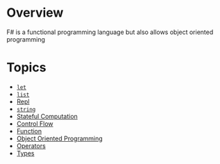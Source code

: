 # Overview

F# is a functional programming language but also allows object oriented
programming

# Topics

- [`let`](Let.md)
- [`list`](List.md)
- [Repl](Repl.md)
- [`string`](String.md)
- [Stateful Computation](StatefulComputation.ipynb)
- [Control Flow](control-flow/README.md)
- [Function](function/README.md)
- [Object Oriented Programming](object/README.md)
- [Operators](operators/README.md)
- [Types](types/README.md)
